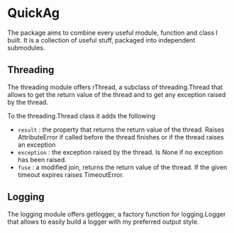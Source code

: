 # QuickAg
The package aims to combine every useful module, function and class I built. It 
is a collection of useful stuff, packaged into independent submodules.

## Threading
The threading module offers rThread, a subclass of threading.Thread that allows 
to get the return value of the thread and to get any exception raised by the 
thread.

To the threading.Thread class it adds the following
 - `result` : the property that returns the return value of the thread. Raises 
 AttributeError if called before the thread finishes or if the thread raises an 
 exception
 - `exception` : the exception raised by the thread. Is None if no exception has 
 been raised.
 - `fuse` : a modified join, returns the return value of the thread. If the given 
 timeout expires raises TimeoutError.

## Logging
The logging module offers getlogger, a factory function for logging.Logger that 
allows to easily build a logger with my preferred output style.

